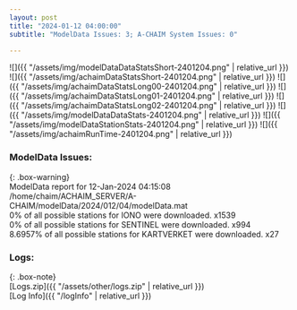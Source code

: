 ```yaml
---
layout: post
title: "2024-01-12 04:00:00"
subtitle: "ModelData Issues: 3; A-CHAIM System Issues: 0"

---
```


![]({{ "/assets/img/modelDataDataStatsShort-2401204.png" | relative_url }})
![]({{ "/assets/img/achaimDataStatsShort-2401204.png" | relative_url }})
![]({{ "/assets/img/achaimDataStatsLong00-2401204.png" | relative_url }})
![]({{ "/assets/img/achaimDataStatsLong01-2401204.png" | relative_url }})
![]({{ "/assets/img/achaimDataStatsLong02-2401204.png" | relative_url }})
![]({{ "/assets/img/modelDataDataStats-2401204.png" | relative_url }})
![]({{ "/assets/img/modelDataStationStats-2401204.png" | relative_url }})
![]({{ "/assets/img/achaimRunTime-2401204.png" | relative_url }})


### ModelData Issues:  
  
{: .box-warning}  
 ModelData report for 12-Jan-2024 04:15:08   
 /home/chaim/ACHAIM_SERVER/A-CHAIM/modelData/2024/012/04/modelData.mat   
 0% of all possible stations for IONO were downloaded. x1539   
 0% of all possible stations for SENTINEL were downloaded. x994   
 8.6957% of all possible stations for KARTVERKET were downloaded. x27   
  


### Logs:  
  
{: .box-note}  
[Logs.zip]({{ "/assets/other/logs.zip" | relative_url }})  
[Log Info]({{ "/logInfo" | relative_url }})  
